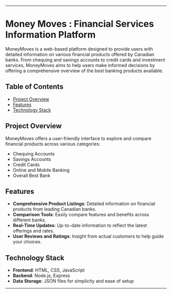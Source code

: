 
---

# Money Moves : Financial Services Information Platform

MoneyMoves is a web-based platform designed to provide users with detailed information on various financial products offered by Canadian banks. From chequing and savings accounts to credit cards and investment services, MoneyMoves aims to help users make informed decisions by offering a comprehensive overview of the best banking products available.

## Table of Contents

- [Project Overview](#project-overview)
- [Features](#features)
- [Technology Stack](#technology-stack)


## Project Overview

MoneyMoves offers a user-friendly interface to explore and compare financial products across various categories:

- Chequing Accounts
- Savings Accounts
- Credit Cards
- Online and Mobile Banking
- Overall Best Bank

## Features

- **Comprehensive Product Listings**: Detailed information on financial products from leading Canadian banks.
- **Comparison Tools**: Easily compare features and benefits across different banks.
- **Real-Time Updates**: Up-to-date information to reflect the latest offerings and rates.
- **User Reviews and Ratings**: Insight from actual customers to help guide your choices.

## Technology Stack

- **Frontend**: HTML, CSS, JavaScript
- **Backend**: Node.js, Express
- **Data Storage**: JSON files for simplicity and ease of setup


---

